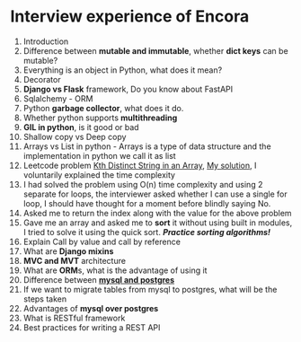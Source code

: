 # Interview experience of Encora
 1. Introduction
 2. Difference between **mutable and immutable**, whether **dict keys** can be mutable?
 3. Everything is an object in Python, what does it mean?
 4. Decorator
 5. **Django vs Flask** framework, Do you know about FastAPI
 6. Sqlalchemy - ORM
 7. Python **garbage collector**, what does it do.
 8. Whether python supports **multithreading**
 9. **GIL in python**, is it good or bad
 10. Shallow copy vs Deep copy
 11. Arrays vs List in python - Arrays is a type of data structure and the implementation in python we call it as list
 12. Leetcode problem [Kth Distinct String in an Array](https://leetcode.com/problems/kth-distinct-string-in-an-array), [My solution](https://leetcode.com/problems/kth-distinct-string-in-an-array/submissions/1087740454/), I voluntarily explained the time complexity
 13. I had solved the problem using O(n) time complexity and using 2 separate for loops, the interviewer asked whether I can use a single for loop, I should have thought for a moment before blindly saying No.
 14. Asked me to return the index along with the value for the above problem
 15. Gave me an array and asked me to **sort** it without using built in modules, I tried to solve it using the quick sort. **_Practice sorting algorithms!_**
 16. Explain Call by value and call by reference
 17. What are **Django mixins**
 18. **MVC and MVT** architecture
 19. What are **ORM**s, what is the advantage of using it
 20. Difference between [**mysql and postgres**](https://youtu.be/vAv5lks4gzA?si=RAe1K0_Cxep3rmwX)
 21. If we want to migrate tables from mysql to postgres, what will be the steps taken
 22. Advantages of **mysql over postgres**
 23. What is RESTful framework
 24. Best practices for writing a REST API
     
